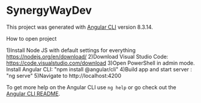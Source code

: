 # SynergyWayDev

This project was generated with [Angular CLI](https://github.com/angular/angular-cli) version 8.3.14.

How to open project

  1)Install Node JS with default settings for everything
      https://nodejs.org/en/download/
    2)Download Visual Studio Code:
     https://code.visualstudio.com/download
       3)Open PowerShell in admin mode. Install Angular CLI: "npm install @angular/cli"
         4)Build app and start server : "ng serve"
             5)Navigate to http://localhost:4200

To get more help on the Angular CLI use `ng help` or go check out the [Angular CLI README](https://github.com/angular/angular-cli/blob/master/README.md).
